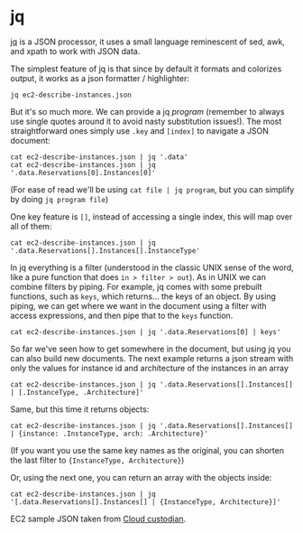 jq
==

[jq](https://stedolan.github.io) is a JSON processor, it uses a small language
reminescent of sed, awk, and xpath to work with JSON data.

The simplest feature of jq is that since by default it formats and colorizes
output, it works as a json formatter / highlighter:

```{.sh}
jq ec2-describe-instances.json
```

But it's so much more. We can provide a jq _program_ (remember to always use
single quotes around it to avoid nasty substitution issues!). The most
straightforward ones simply use `.key` and `[index]` to navigate a JSON
document:

```{.sh}
cat ec2-describe-instances.json | jq '.data'
cat ec2-describe-instances.json | jq '.data.Reservations[0].Instances[0]'
```

(For ease of read we'll be using `cat file | jq program`, but you can simplify
by doing `jq program file`)

One key feature is `[]`, instead of accessing a single index, this will map over all of them:

```{.sh}
cat ec2-describe-instances.json | jq '.data.Reservations[].Instances[].InstanceType'
```

In jq everything is a filter (understood in the classic UNIX sense of the word,
like a pure function that does `in > filter > out`). As in UNIX we can combine
filters by piping. For example, jq comes with some prebuilt functions, such as
`keys`, which returns... the keys of an object. By using piping, we can get
where we want in the document using a filter with access expressions, and then
pipe that to the `keys` function.

```{.sh}
cat ec2-describe-instances.json | jq '.data.Reservations[0] | keys'
```

So far we've seen how to get somewhere in the document, but using jq you can
also build new documents. The next example returns a json stream with only the
values for instance id and architecture of the instances in an array

```{.sh}
cat ec2-describe-instances.json | jq '.data.Reservations[].Instances[] | [.InstanceType, .Architecture]'
```

Same, but this time it returns objects:

```{.sh}
cat ec2-describe-instances.json | jq '.data.Reservations[].Instances[] | {instance: .InstanceType, arch: .Architecture}'
```

(If you want you use the same key names as the original, you can shorten the
last filter to `{InstanceType, Architecture}`)

Or, using the next one, you can return an array with the objects inside:

```{.sh}
cat ec2-describe-instances.json | jq '[.data.Reservations[].Instances[] | {InstanceType, Architecture}]'
```

EC2 sample JSON taken from [Cloud
custodian](https://github.com/capitalone/cloud-custodian/blob/c542dfce4881d9c9737e22c1f6e1c1dceb984de0/tests/data/placebo/test_ec2_attached_ebs_filter/ec2.DescribeInstances_1.json).


